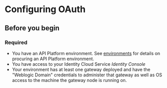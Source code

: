 # Configuring OAuth

## Before you begin

### Required
- You have an API Platform environment.  See [environments](../../../environments/README.md) for details on procuring an API Platform environment.
- You have access to your Identity Cloud Service *Identity Console*
- Your environment has at least one gateway deployed and have the "Weblogic Domain" credentials  to administer that gateway as well as OS access to the machine the gateway node is running on.


